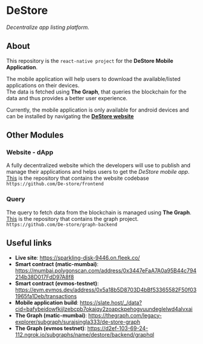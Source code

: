 # DeStore

*Decentralize app listing platform.*

## About

This repository is the `react-native project` for the **DeStore Mobile Application**.

The mobile application will help users to download the available/listed applications on their devices. <br> The data is fetched using **The Graph**, that queries the blockchain for the data and thus provides a better user experience.

Currently, the mobile application is only available for android devices and can be installed by navigating the [**DeStore website**](https://sparkling-disk-9446.on.fleek.co/)

## Other Modules

### Website - dApp

A fully decentralized website which the developers will use to publish and manage their applications and helps users to get the *DeStore mobile app*.<br>[This](https://github.com/De-store/frontend) is the repository that contains the website codebase<br>`https://github.com/De-store/frontend`

### Query
The query to fetch data from the blockchain is managed using **The Graph**.<br>[This](https://github.com/De-store/graph-backend) is the repository that contains the graph project.<br>`https://github.com/De-store/graph-backend`

## Useful links

- **Live site**: https://sparkling-disk-9446.on.fleek.co/
- **Smart contract (matic-mumbai)**: https://mumbai.polygonscan.com/address/0x3447eFaA7A0a95B44c794214b38D017FdD97A8f8
- **Smart contract (evmos-testnet)**: https://evm.evmos.dev/address/0x5a18b5D8703D4bBf53365582F50f031965fa1Deb/transactions
- **Mobile application build**: https://slate.host/_/data?cid=bafybeidowfkijlzebcpb7okajqy2zoapckpehogvuundeglelwd4alvxai
- **The Graph (matic-mumbai)**: https://thegraph.com/legacy-explorer/subgraph/surajsingla333/de-store-graph
- **The Graph (evmos testnet)**: https://d2ef-103-69-24-112.ngrok.io/subgraphs/name/destore/backend/graphql
